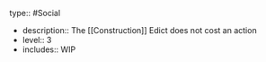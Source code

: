 type:: #Social

- description:: The [[Construction]] Edict does not cost an action
- level:: 3
- includes:: WIP
